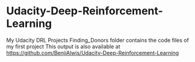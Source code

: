 # Udacity-Deep-Reinforcement-Learning
My Udacity DRL Projects
Finding_Donors folder contains the code files of my first project
This output is also available at https://github.com/BenjiAlwis/Udacity-Deep-Reinforcement-Learning
